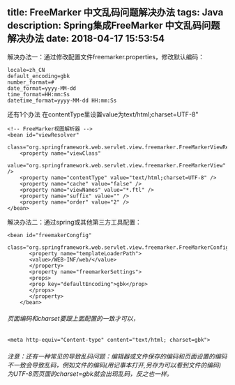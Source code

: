title: FreeMarker 中文乱码问题解决办法
tags: Java
description: Spring集成FreeMarker 中文乱码问题解决办法
date: 2018-04-17 15:53:54
---
解决办法一：通过修改配置文件freemarker.properties，修改默认编码：

	locale=zh_CN
	default_encoding=gbk
	number_format=#
	date_format=yyyy-MM-dd
	time_format=HH:mm:Ss
	datetime_format=yyyy-MM-dd HH:mm:Ss

还有1个办法   在contentType里设置value为text/html;charset=UTF-8"
<!--more-->
	<!-- FreeMarker视图解析器 -->
	<bean id="viewResolver"
		class="org.springframework.web.servlet.view.freemarker.FreeMarkerViewResolver">
		<property name="viewClass"
			value="org.springframework.web.servlet.view.freemarker.FreeMarkerView" />
		<property name="contentType" value="text/html;charset=UTF-8" />
		<property name="cache" value="false" />
		<property name="viewNames" value="*.ftl" />
		<property name="suffix" value="" />
		<property name="order" value="2" />
	</bean>

解决办法二：通过spring或其他第三方工具配置：

	<bean id="freemakerCongfig"
	    class="org.springframework.web.servlet.view.freemarker.FreeMarkerConfigurer">
	       <property name="templateLoaderPath">
		   <value>/WEB-INF/web/</value>
	       </property>
	       <property name="freemarkerSettings">
	       <props>
	       <prop key="defaultEncoding">gbk</prop>
	       </props>
	       </property>
	    </bean>


###### 页面编码和charset要跟上面配置的一致才可以，
	<meta http-equiv="Content-type" content="text/html; charset=gbk">

###### 注意：还有一种常见的导致乱码问题：编辑器或文件保存的编码和页面设置的编码不一致会导致乱码，例如文件的编码(用记事本打开,另存为可以看到文件的编码)为UTF-8而页面的charset=gbk就会出现乱码，反之也一样。